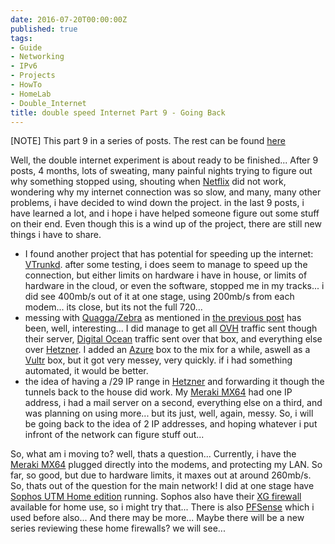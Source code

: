 ```yaml
---
date: 2016-07-20T00:00:00Z
published: true
tags:
- Guide
- Networking
- IPv6
- Projects
- HowTo
- HomeLab
- Double_Internet
title: double speed Internet Part 9 - Going Back
---
```


[NOTE] This part 9 in a series of posts. The rest can be found [here](https://www.tiernanotoole.ie/tag/Double_Internet/)

Well, the double internet experiment is about ready to be finished... After 9 posts, 4 months, lots of sweating, many painful nights trying to figure out why something stopped using, shouting when [Netflix][1] did not work, wondering why my internet connection was so slow, and many, many other problems, i have decided to wind down the project. in the last 9 posts, i have learned a lot, and i hope i have helped someone figure out some stuff on their end. Even though this is a wind up of the project, there are still new things i have to share.

* I found another project that has potential for speeding up the internet: [VTrunkd][2]. after some testing, i does seem to manage to speed up the connection, but either limits on hardware i have in house, or limits of hardware in the cloud, or even the software, stopped me in my tracks... i did see 400mb/s out of it at one stage, using 200mb/s from each modem... its close, but its not the full 720...
* messing with [Quagga/Zebra][4] as mentioned in [the previous post][3] has been, well, interesting... I did manage to get all [OVH][5] traffic sent though their server, [Digital Ocean][6] traffic sent over that box, and everything else over [Hetzner][7]. I added an [Azure][8] box to the mix for a while, aswell as a [Vultr][9] box, but it got very messey, very quickly. if i had something automated, it would be better.
* the idea of having a /29 IP range in [Hetzner][7] and forwarding it though the tunnels back to the house did work. My [Meraki MX64][10] had one IP address, i had a mail server on a second, everything else on a third, and was planning on using more... but its just, well, again, messy. So, i will be going back to the idea of 2 IP addresses, and hoping whatever i put infront of the network can figure stuff out...

So, what am i moving to? well, thats a question... Currently, i have the [Meraki MX64][10] plugged directly into the modems, and protecting my LAN. So far, so good, but due to hardware limits, it maxes out at around 260mb/s. So, thats out of the question for the main network! I did at one stage have [Sophos UTM Home edition][11] running. Sophos also have their [XG firewall][12] available for home use, so i might try that... There is also [PFSense][13] which i used before also... And there may be more... Maybe there will be a new series reviewing these home firewalls? we will see...

[1]:http://www.netflix.com
[2]:http://www.vrayo.com/how-to-set-up-a-bonding-vpn-connection-in-linux/
[3]:https://www.tiernanotoole.ie/2016/06/08/double-speed-internet-part-8-routing-around.html
[4]:http://www.nongnu.org/quagga/
[5]:http://www.ovh.ie
[6]:https://m.do.co/c/d4d345b83b55
[7]:http://www.hetzner.de/en
[8]:http://www.azure.com
[9]:http://www.vultr.com/?ref=6925433
[10]:https://meraki.cisco.com/products/appliances/mx64
[11]:https://www.sophos.com/en/products/free-tools/sophos-utm-home-edition.aspx
[12]:https://www.sophos.com/en-us/products/free-tools/sophos-xg-firewall-home-edition.aspx
[13]:https://www.pfsense.org/